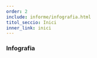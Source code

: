 ```yaml
---
order: 2
include: informe/infografia.html
titol_seccio: Inici
inner_link: inici
---
```


### Infografia
